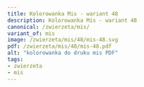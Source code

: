 ```yaml
---
title: Kolorowanka Mis - wariant 48
description: Kolorowanka Mis - wariant 48
canonical: /zwierzeta/mis/
variant_of: mis
image: /zwierzeta/mis/48/mis-48.svg
pdf: /zwierzeta/mis/48/mis-48.pdf
alt: "kolorowanka do druku mis PDF"
tags:
- zwierzeta
- mis
---
```

